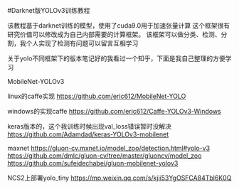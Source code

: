 
#Darknet版YOLOv3训练教程

该教程基于darknet训练的模型，使用了cuda9.0用于加速张量计算
这个框架很有研究价值可以修改成为自己内部需要的计算框架。
该框架可以做分类、检测、分割，我个人实现了检测有问题可以留言互相学习

关于yolo不同框架下的版本笔记好的我看过一个知乎，下面是我自己整理的方便学习

MobileNet-YOLOv3

linux的caffe实现
https://github.com/eric612/MobileNet-YOLO

windows的实现caffe
https://github.com/eric612/Caffe-YOLOv3-Windows 

keras版本的，这个我训练时候出现val_loss错误暂时没解决
https://github.com/Adamdad/keras-YOLOv3-mobilenet

maxnet
https://gluon-cv.mxnet.io/model_zoo/detection.html#yolo-v3
https://github.com/dmlc/gluon-cv/tree/master/gluoncv/model_zoo
https://github.com/sufeidechabei/gluon-mobilenet-yolov3

NCS2上部署yolo_tiny
https://mp.weixin.qq.com/s/kjii53YgOSFCA84Tbl6K0Q
